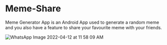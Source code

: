 # Meme-Share
Meme Generator App is an Android App used to generate a random meme and you also have a feature to share your favourite meme with your friends.



![WhatsApp Image 2022-04-12 at 11 58 09 AM](https://user-images.githubusercontent.com/76262127/162894860-97673156-dbd1-40e1-be34-37fa2be634f0.jpeg)
